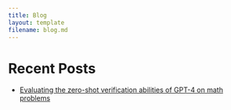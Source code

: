 ```yaml
---
title: Blog
layout: template
filename: blog.md
---
```


# Recent Posts

- [Evaluating the zero-shot verification abilities of GPT-4 on math problems](_posts/2024-01-12-critic.markdown)